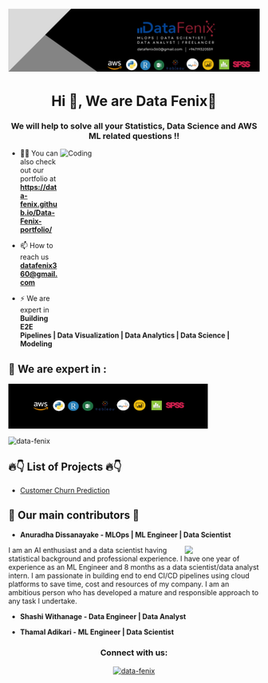 [![MasterHead](https://github.com/Data-Fenix/Data-Fenix/blob/main/PNG%20format%20(2).png)](https://Data-Fenix.github.io)
<h1 align="center">Hi 👋, We are Data Fenix👋</h1>
<h3 align="center">We will help to solve all your Statistics, Data Science and AWS ML related questions !!</h3>

<!--<p align="left"> <img src="https://komarev.com/ghpvc/?username=Data-Fenix&label=Profile%20views&color=129e00&style=plastic" alt="Data-Fenix" /> </p>-->
<img align="right" alt="Coding" width="400" height="350" src="https://cdn.dribbble.com/users/2646423/screenshots/5507196/computer.gif">

- 👨‍💻 You can also check out our portfolio at **https://data-fenix.github.io/Data-Fenix-portfolio/**

- 📫 How to reach us **datafenix360@gmail.com**

- ⚡ We are expert in **Building E2E Pipelines | Data Visualization | Data Analytics | Data Science | Modeling**


<!--<h3 align="left">Languages and Tools:</h3>
<p align="left"> <a href="https://www.cprogramming.com/" target="_blank"> <img src="https://devicons.github.io/devicon/devicon.git/icons/c/c-original.svg" alt="c" width="40" height="40"/> </a> <a href="https://www.w3schools.com/cpp/" target="_blank"> <img src="https://devicons.github.io/devicon/devicon.git/icons/cplusplus/cplusplus-original.svg" alt="cplusplus" width="40" height="40"/> </a> <a href="https://www.w3schools.com/css/" target="_blank"> <img src="https://devicons.github.io/devicon/devicon.git/icons/css3/css3-original-wordmark.svg" alt="css3" width="40" height="40"/> </a> <a href="https://www.figma.com/" target="_blank"> <img src="https://www.vectorlogo.zone/logos/figma/figma-icon.svg" alt="figma" width="40" height="40"/> </a> <a href="https://flutter.dev" target="_blank"> <img src="https://www.vectorlogo.zone/logos/flutterio/flutterio-icon.svg" alt="flutter" width="40" height="40"/> </a> <a href="https://git-scm.com/" target="_blank"> <img src="https://www.vectorlogo.zone/logos/git-scm/git-scm-icon.svg" alt="git" width="40" height="40"/> </a> <a href="https://www.w3.org/html/" target="_blank"> <img src="https://devicons.github.io/devicon/devicon.git/icons/html5/html5-original-wordmark.svg" alt="html5" width="40" height="40"/> </a> <a href="https://www.linux.org/" target="_blank"> <img src="https://devicons.github.io/devicon/devicon.git/icons/linux/linux-original.svg" alt="linux" width="40" height="40"/> </a> <a href="https://www.photoshop.com/en" target="_blank"> <img src="https://devicons.github.io/devicon/devicon.git/icons/photoshop/photoshop-plain.svg" alt="photoshop" width="40" height="40"/> </a> <a href="https://www.python.org" target="_blank"> <img src="https://devicons.github.io/devicon/devicon.git/icons/python/python-original.svg" alt="python" width="40" height="40"/> </a> </p>
-->
<h2> 🎯 We are expert in :</h2> 
<p><img align="center" src="https://github.com/Data-Fenix/Data-Fenix/blob/main/tool%20set.png" alt="toolset" height="90" width = "400"/></p>
<p><img align="center" src="https://github-readme-stats.vercel.app/api/top-langs?username=Data-Fenix&show_icons=true&locale=en&layout=compact" alt="data-fenix" width = "400"/><//></p>


<!--<p>&nbsp;<img align="center" src="https://github-readme-stats.vercel.app/api?username=Data-Fenix&show_icons=true&locale=en" alt="khushboogoel01" /></p>-->

<h2> 🔥👇 List of Projects 🔥👇</h2>

- <a href = "https://github.com/Data-Fenix/aws-sagemaker-training-job-customer-churn-prediction"> Customer Churn Prediction </a>

<h2> 👨‍ Our main contributors 👨‍ </h2>

- **Anuradha Dissanayake - MLOps | ML Engineer | Data Scientist**
<img align="right" src="https://data-fenix.github.io/Data-Fenix-portfolio/images/anuradha.jpg" width = 150>
<p>I am an AI enthusiast and a data scientist having statistical background and professional experience. I have one year of experience as an ML Engineer and 8 months as a data scientist/data analyst intern. I am passionate in building end to end CI/CD pipelines using cloud platforms to save time, cost and resources of my company. I am an ambitious person who has developed a mature and responsible approach to any task I undertake. </p>

- **Shashi Withanage - Data Engineer | Data Analyst**

- **Thamal Adikari - ML Engineer | Data Scientist**

<h3 align="center">Connect with us:</h3>
<p align="center">
<!-- <a href="https://twitter.com/khushboogoel01" target="blank"><img align="center" src="https://cdn.jsdelivr.net/npm/simple-icons@3.0.1/icons/twitter.svg" alt="khushboogoel01" height="100" width="40" /></a> -->
<a href="https://www.linkedin.com/in/anuradha-dissanayake-a33738181/" target="blank"><img align="center" src="https://cdn.jsdelivr.net/npm/simple-icons@3.0.1/icons/linkedin.svg" alt="data-fenix" height="30" width="40" /></a>
</p>





